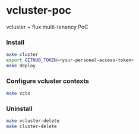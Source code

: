 # vcluster-poc
vcluster + flux multi-tenancy  PoC

### Install

```bash
make cluster
export GITHUB_TOKEN=<your-personal-access-token>
make deploy
``` 

### Configure vcluster contexts

```bash
make vctx
```

### Uninstall

```bash
make vcluster-delete
make cluster-delete
```